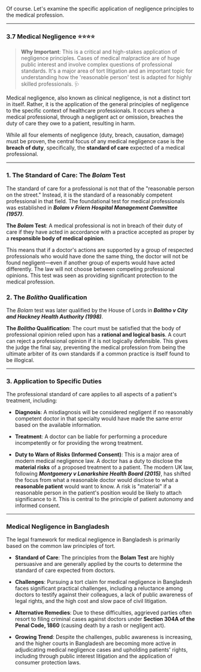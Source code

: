 Of course. Let's examine the specific application of negligence principles to the medical profession.

---

### 3.7 Medical Negligence ⭐⭐⭐⭐

> **Why Important**: This is a critical and high-stakes application of negligence principles. Cases of medical malpractice are of huge public interest and involve complex questions of professional standards. It's a major area of tort litigation and an important topic for understanding how the 'reasonable person' test is adapted for highly skilled professionals. 🩺

Medical negligence, also known as clinical negligence, is not a distinct tort in itself. Rather, it is the application of the general principles of negligence to the specific context of healthcare professionals. It occurs when a medical professional, through a negligent act or omission, breaches the duty of care they owe to a patient, resulting in harm.

While all four elements of negligence (duty, breach, causation, damage) must be proven, the central focus of any medical negligence case is the **breach of duty**, specifically, the **standard of care** expected of a medical professional.

---

### 1. The Standard of Care: The _Bolam_ Test

The standard of care for a professional is not that of the "reasonable person on the street." Instead, it is the standard of a reasonably competent professional in that field. The foundational test for medical professionals was established in **_Bolam v Friern Hospital Management Committee (1957)_**.

**The _Bolam_ Test**: A medical professional is not in breach of their duty of care if they have acted in accordance with a practice accepted as proper by a **responsible body of medical opinion**.

This means that if a doctor's actions are supported by a group of respected professionals who would have done the same thing, the doctor will not be found negligent—even if another group of experts would have acted differently. The law will not choose between competing professional opinions. This test was seen as providing significant protection to the medical profession.

### 2. The _Bolitho_ Qualification

The _Bolam_ test was later qualified by the House of Lords in **_Bolitho v City and Hackney Health Authority (1998)_**.

**The _Bolitho_ Qualification**: The court must be satisfied that the body of professional opinion relied upon has a **rational and logical basis**. A court can reject a professional opinion if it is not logically defensible. This gives the judge the final say, preventing the medical profession from being the ultimate arbiter of its own standards if a common practice is itself found to be illogical.

---

### 3. Application to Specific Duties

The professional standard of care applies to all aspects of a patient's treatment, including:

- **Diagnosis**: A misdiagnosis will be considered negligent if no reasonably competent doctor in that specialty would have made the same error based on the available information.
    
- **Treatment**: A doctor can be liable for performing a procedure incompetently or for providing the wrong treatment.
    
- **Duty to Warn of Risks (Informed Consent)**: This is a major area of modern medical negligence law. A doctor has a duty to disclose the **material risks** of a proposed treatment to a patient. The modern UK law, following **_Montgomery v Lanarkshire Health Board (2015)_**, has shifted the focus from what a reasonable doctor would disclose to what a **reasonable patient** would want to know. A risk is "material" if a reasonable person in the patient's position would be likely to attach significance to it. This is central to the principle of patient autonomy and informed consent.
    

---

### Medical Negligence in Bangladesh

The legal framework for medical negligence in Bangladesh is primarily based on the common law principles of tort.

- **Standard of Care**: The principles from the **Bolam Test** are highly persuasive and are generally applied by the courts to determine the standard of care expected from doctors.
    
- **Challenges**: Pursuing a tort claim for medical negligence in Bangladesh faces significant practical challenges, including a reluctance among doctors to testify against their colleagues, a lack of public awareness of legal rights, and the high cost and slow pace of civil litigation.
    
- **Alternative Remedies**: Due to these difficulties, aggrieved parties often resort to filing criminal cases against doctors under **Section 304A of the Penal Code, 1860** (causing death by a rash or negligent act).
    
- **Growing Trend**: Despite the challenges, public awareness is increasing, and the higher courts in Bangladesh are becoming more active in adjudicating medical negligence cases and upholding patients' rights, including through public interest litigation and the application of consumer protection laws.